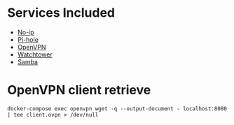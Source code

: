 # Services Included

* [No-ip](https://github.com/maciej-umanski/docker-no-ip)
* [Pi-hole](https://github.com/pi-hole/docker-pi-hole)
* [OpenVPN](https://github.com/dockovpn/dockovpn)
* [Watchtower](https://github.com/containrrr/watchtower)
* [Samba](https://github.com/dperson/samba)

# OpenVPN client retrieve
```shell
docker-compose exec openvpn wget -q --output-document - localhost:8080 | tee client.ovpn > /dev/null
```